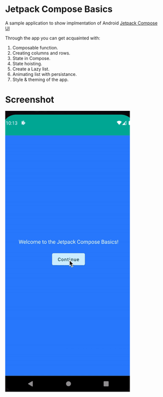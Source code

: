 # Jetpack Compose Basics
A sample application to show implmentation of Android [Jetpack Compose UI](https://developer.android.com/jetpack/compose)

Through the app you can get acquainted with:
1. Composable function.
2. Creating columns and rows.
3. State in Compose.
4. State hoisting.
5. Create a Lazy list.
6. Animating list with persistance.
7. Style & theming of the app.

# Screenshot

![](app.gif)
